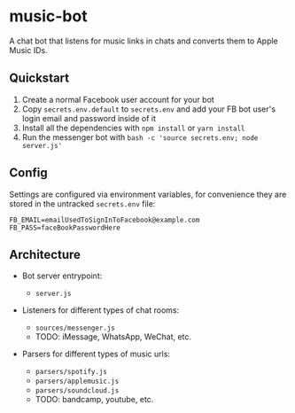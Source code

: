 # music-bot

A chat bot that listens for music links in chats and converts them to Apple Music IDs.


## Quickstart

1. Create a normal Facebook user account for your bot
2. Copy `secrets.env.default` to `secrets.env` and add your FB bot user's login email and password inside of it
3. Install all the dependencies with `npm install` or `yarn install`
4. Run the messenger bot with `bash -c 'source secrets.env; node server.js'`


## Config

Settings are configured via environment variables, for convenience they are stored in the untracked `secrets.env` file:

```dotenv
FB_EMAIL=emailUsedToSignInToFacebook@example.com
FB_PASS=faceBookPasswordHere
```


## Architecture

- Bot server entrypoint:
    + `server.js`

- Listeners for different types of chat rooms:
    + `sources/messenger.js`
    + TODO: iMessage, WhatsApp, WeChat, etc.

- Parsers for different types of music urls:
    + `parsers/spotify.js`
    + `parsers/applemusic.js`
    + `parsers/soundcloud.js`
    + TODO: bandcamp, youtube, etc.
